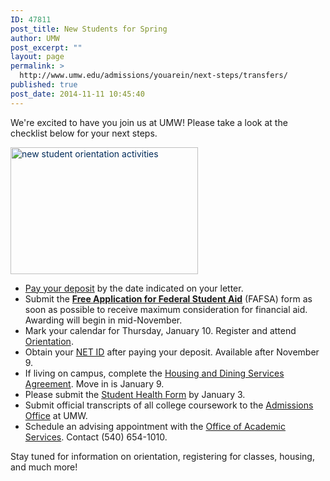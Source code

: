 ```yaml
---
ID: 47811
post_title: New Students for Spring
author: UMW
post_excerpt: ""
layout: page
permalink: >
  http://www.umw.edu/admissions/youarein/next-steps/transfers/
published: true
post_date: 2014-11-11 10:45:40
---
```

We're excited to have you join us at UMW! Please take a look at the checklist below for your next steps.
<p style="color: #25150c"><a style="color: #002b5a" href="http://admissions.umw.edu/youarein/files/2011/12/Orientation-65.jpg"><img class="alignright wp-image-45851 size-medium" src="http://admissions.umw.edu/youarein/files/2011/12/Orientation-65-300x203.jpg" alt="new student orientation activities" width="300" height="203" /></a></p>

<ul>
 	<li><a href="/admissions/youarein/enrollment-deposit/">Pay your deposit</a> by the date indicated on your letter.</li>
 	<li>Submit the <a href="https://fafsa.ed.gov/" target="_blank" rel="nofollow noopener"><b>Free Application for Federal Student Aid</b></a> (FAFSA) form as soon as possible to receive maximum consideration for financial aid. Awarding will begin in mid-November.</li>
 	<li>Mark your calendar for Thursday, January 10. Register and attend <a href="https://orientation.umw.edu/">Orientation</a>.</li>
 	<li>Obtain your <a href="http://technology.umw.edu/logins/">NET ID</a> after paying your deposit. Available after November 9.</li>
 	<li>If living on campus, complete the <a href="https://www.umw.edu/residencelife/before-you-get-to-campus/services-agreement/">Housing and Dining Services Agreement</a>. Move in is January 9.</li>
 	<li>Please submit the <a href="http://students.umw.edu/healthcenter/forms/">Student Health Form</a> by January 3.</li>
 	<li>Submit official transcripts of all college coursework to the <a href="/directory/department/admissions/">Admissions Office</a> at UMW.</li>
 	<li>Schedule an advising appointment with the <a href="http://academics.umw.edu/academicservices/">Office of Academic Services</a>. Contact (540) 654-1010.</li>
</ul>
Stay tuned for information on orientation, registering for classes, housing, and much more!